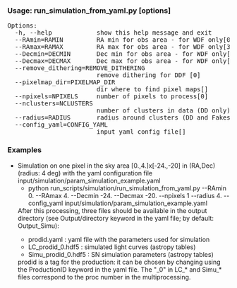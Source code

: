 ### Usage: run_simulation_from_yaml.py [options] ###
<pre>
Options:
  -h, --help            show this help message and exit
  --RAmin=RAMIN         RA min for obs area - for WDF only[0.0]
  --RAmax=RAMAX         RA max for obs area - for WDF only[360.0]
  --Decmin=DECMIN       Dec min for obs area - for WDF only[-1.0]
  --Decmax=DECMAX       Dec max for obs area - for WDF only[-1.0]
  --remove_dithering=REMOVE_DITHERING
                        remove dithering for DDF [0]
  --pixelmap_dir=PIXELMAP_DIR
                        dir where to find pixel maps[]
  --npixels=NPIXELS     number of pixels to process[0]
  --nclusters=NCLUSTERS
                        number of clusters in data (DD only)[0]
  --radius=RADIUS       radius around clusters (DD and Fakes)[4.0]
  --config_yaml=CONFIG_YAML
                        input yaml config file[]
</pre>


### Examples ###
<ul>
<li>  Simulation on one pixel in the sky area [0.,4.]x[-24.,-20] in (RA,Dec) (radius: 4 deg) with the yaml configuration file input/simulation/param_simulation_example.yaml
      <ul>
     <li>python run_scripts/simulation/run_simulation_from_yaml.py --RAmin 0. --RAmax 4. --Decmin -24. --Decmax -20. --npixels 1 --radius 4. --config_yaml input/simulation/param_simulation_example.yaml
   </li>
     </ul>
     </li>
After this processing, three files should be available in the output directory (see Output/directory keyword in the yaml file; by default: Output_Simu):
  <ul>
     <li> prodid.yaml : yaml file with the parameters used for simulation
     <li> LC_prodid_0.hdf5 : simulated light curves (astropy tables)
     <li> Simu_prodid_0.hdf5 : SN simulation parameters (astropy tables) 
     </ul>
 prodid is a tag for the production: it can be chosen by changing using the ProductionID keyword in the yaml file. The "_0" in LC_* and Simu_* files correspond to the proc number in the multiprocessing.
</li>
